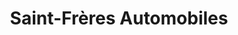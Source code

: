 ---
title: "Saint-Frères Automobiles"
url: /flixecourt/saint-freres-automobiles/
shop: Autowerkstatt
---